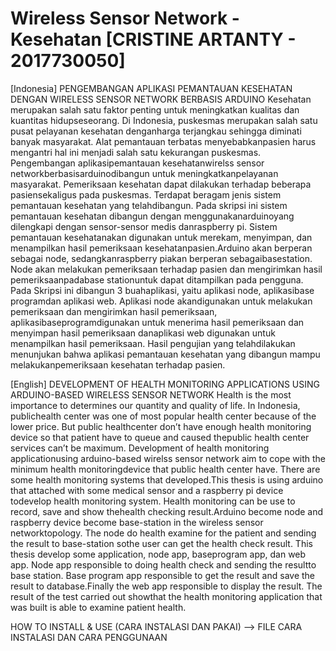 # Wireless Sensor Network - Kesehatan [CRISTINE ARTANTY - 2017730050]
[Indonesia] PENGEMBANGAN APLIKASI PEMANTAUAN KESEHATAN DENGAN WIRELESS SENSOR NETWORK BERBASIS ARDUINO
Kesehatan merupakan salah satu faktor penting untuk meningkatkan kualitas dan kuantitas hidupseseorang. Di Indonesia, puskesmas merupakan salah satu pusat pelayanan kesehatan denganharga terjangkau sehingga diminati banyak masyarakat. Alat pemantauan terbatas menyebabkanpasien harus mengantri hal ini menjadi salah satu kekurangan puskesmas. Pengembangan aplikasipemantauan kesehatanwirelss sensor networkberbasisarduinodibangun untuk meningkatkanpelayanan masyarakat. Pemeriksaan kesehatan dapat dilakukan terhadap beberapa pasiensekaligus pada puskesmas. Terdapat beragam jenis sistem pemantauan kesehatan yang telahdibangun. Pada skripsi ini sistem pemantauan kesehatan dibangun dengan menggunakanarduinoyang dilengkapi dengan sensor-sensor medis danraspberry pi. Sistem pemantauan kesehatanakan digunakan untuk merekam, menyimpan, dan menampilkan hasil pemeriksaan kesehatanpasien.Arduino akan berperan sebagai node, sedangkanraspberry piakan berperan sebagaibasestation. Node akan melakukan pemeriksaan terhadap pasien dan mengirimkan hasil pemeriksaanpadabase stationuntuk dapat ditampilkan pada pengguna. Pada Skripsi ini dibangun 3 buahaplikasi, yaitu aplikasi node, aplikasibase programdan aplikasi web.  Aplikasi node akandigunakan untuk melakukan pemeriksaan dan mengirimkan hasil pemeriksaan, aplikasibaseprogramdigunakan untuk menerima hasil pemeriksaan dan menyimpan hasil pemeriksaan danaplikasi web digunakan untuk menampilkan hasil pemeriksaan. Hasil pengujian yang telahdilakukan menunjukan bahwa aplikasi pemantauan kesehatan yang dibangun mampu melakukanpemeriksaan kesehatan terhadap pasien.

[English] DEVELOPMENT OF HEALTH MONITORING APPLICATIONS USING ARDUINO-BASED WIRELESS SENSOR NETWORK 
Health is the most importance to determines our quantity and quality of life. In Indonesia, publichealth center was one of most popular health center because of the lower price. But public healthcenter don’t have enough health monitoring device so that patient have to queue and caused thepublic health center services can’t be maximum. Development of health monitoring applicationusing arduino-based wirelss sensor network aim to cope with the minimum health monitoringdevice that public health center have. There are some health monitoring systems that developed.This thesis is using arduino that attached with some medical sensor and a raspberry pi device todevelop health monitoring system. Health monitoring can be use to record, save and show thehealth checking result.Arduino become node and raspberry device become base-station in the wireless sensor networktopology. The node do health examine for the patient and sending the result to base-station sothe user can get the health check result. This thesis develop some application, node app, baseprogram app, dan web app. Node app responsible to doing health check and sending the resultto base station. Base program app responsible to get the result and save the result to database.Finally the web app responsible to display the result. The result of the test carried out showthat the health monitoring application that was built is able to examine patient health.

HOW TO INSTALL & USE (CARA INSTALASI DAN PAKAI) --> FILE CARA INSTALASI DAN CARA PENGGUNAAN

